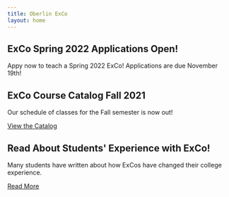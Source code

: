 ```yaml
---
title: Oberlin ExCo
layout: home
---
```



## ExCo Spring 2022 Applications Open!

Appy now to teach a Spring 2022 ExCo! Applications are due November 19th!



## ExCo Course Catalog Fall 2021

Our schedule of classes for the Fall semester is now out!

<a href="/catalog" class="primary-btn about-btn">View the Catalog</a>

## Read About Students' Experience with ExCo!

Many students have written about how ExCos have changed their college experience.

<a href="/resources/readmore" class="primary-btn about-btn">Read More</a>
